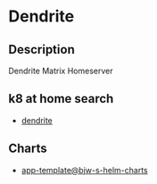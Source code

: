 # Dendrite

## Description

Dendrite Matrix Homeserver

## k8 at home search

- [dendrite](https://nanne.dev/k8s-at-home-search/#/dendrite)

## Charts

- [app-template@bjw-s-helm-charts](https://bjw-s.github.io/helm-charts/)
